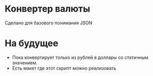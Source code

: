 # Конвертер валюты
Сделано для базового понимания JSON

# На будущее

- Пока конвертирует только из рублей в доллары со статичным значением.
- Есть макет где этот скрипт можно реализовать